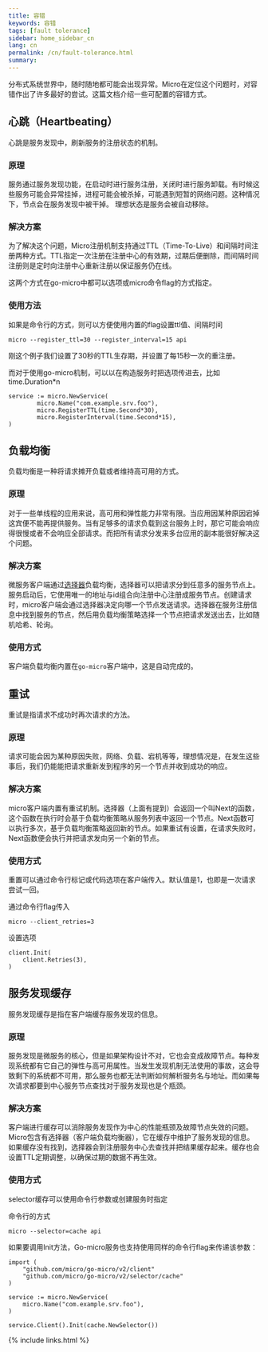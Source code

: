 ```yaml
---
title: 容错
keywords: 容错
tags: [fault tolerance]
sidebar: home_sidebar_cn
lang: cn
permalink: /cn/fault-tolerance.html
summary: 
---
```


分布式系统世界中，随时随地都可能会出现异常。Micro在定位这个问题时，对容错作出了许多最好的尝试。这篇文档介绍一些可配置的容错方式。

## 心跳（Heartbeating）

心跳是服务发现中，刷新服务的注册状态的机制。

### 原理

服务通过服务发现功能，在启动时进行服务注册，关闭时进行服务卸载。有时候这些服务可能会异常挂掉，进程可能会被杀掉，可能遇到短暂的网络问题。这种情况下，节点会在服务发现中被干掉。
理想状态是服务会被自动移除。

### 解决方案

为了解决这个问题，Micro注册机制支持通过TTL（Time-To-Live）和间隔时间注册两种方式。TTL指定一次注册在注册中心的有效期，过期后便删除，而间隔时间注册则是定时向注册中心重新注册以保证服务仍在线。

这两个方式在go-micro中都可以选项或micro命令flag的方式指定。

### 使用方法

如果是命令行的方式，则可以方便使用内置的flag设置ttl值、间隔时间

```
micro --register_ttl=30 --register_interval=15 api
```

刚这个例子我们设置了30秒的TTL生存期，并设置了每15秒一次的重注册。

而对于使用go-micro机制，可以以在构造服务时把选项传进去，比如time.Duration*n

```
service := micro.NewService(
        micro.Name("com.example.srv.foo"),
        micro.RegisterTTL(time.Second*30),
        micro.RegisterInterval(time.Second*15),
)
```

## 负载均衡

负载均衡是一种将请求摊开负载或者维持高可用的方式。

### 原理

对于一些单线程的应用来说，高可用和弹性能力非常有限。当应用因某种原因宕掉这宾便不能再提供服务。当有足够多的请求负载到这台服务上时，那它可能会响应得很慢或者不会响应全部请求。而把所有请求分发来多台应用的副本能很好解决这个问题。

### 解决方案

微服务客户端通过[选择器](https://pkg.go.dev/github.com/micro/go-micro/v2/selector#Selector)负载均衡，选择器可以把请求分到任意多的服务节点上。服务启动后，它使用唯一的地址与id组合向注册中心注册成服务节点。创建请求时，micro客户端会通过选择器决定向哪一个节点发送请求。选择器在服务注册信息中找到服务的节点，然后用负载均衡策略选择一个节点把请求发送出去，比如随机哈希、轮询。

### 使用方式

客户端负载均衡内置在`go-micro`客户端中，这是自动完成的。

## 重试

重试是指请求不成功时再次请求的方法。

### 原理

请求可能会因为某种原因失败，网络、负载、宕机等等，理想情况是，在发生这些事后，我们仍能能把请求重新发到程序的另一个节点并收到成功的响应。

### 解决方案

micro客户端内置有重试机制。选择器（上面有提到）会返回一个叫Next的函数，这个函数在执行时会基于负载均衡策略从服务列表中返回一个节点。Next函数可以执行多次，基于负载均衡策略返回新的节点。如果重试有设置，在请求失败时，Next函数便会执行并把请求发向另一个新的节点。

### 使用方式

重置可以通过命令行标记或代码选项在客户端传入。默认值是1，也即是一次请求尝试一回。

通过命令行flag传入

```
micro --client_retries=3
```

设置选项

```
client.Init(
	client.Retries(3),
)
```

## 服务发现缓存

服务发现缓存是指在客户端缓存服务发现的信息。

### 原理

服务发现是微服务的核心，但是如果架构设计不对，它也会变成故障节点。每种发现系统都有它自己的弹性与高可用属性。当发生发现机制无法使用的事故，这会导致剩下的系统都不可用，那么服务也都无法判断如何解析服务名与地址。而如果每次请求都要到中心服务节点查找对于服务发现也是个瓶颈。

### 解决方案

客户端进行缓存可以消除服务发现作为中心的性能瓶颈及故障节点失效的问题。Micro包含有选择器（客户端负载均衡器），它在缓存中维护了服务发现的信息。如果缓存没有找到，选择器会到注册服务中心去查找并把结果缓存起来。缓存也会设置TTL定期调整，以确保过期的数据不再生效。

### 使用方式

selector缓存可以使用命令行参数或创建服务时指定

命令行的方式

```
micro --selector=cache api
```

如果要调用Init方法，Go-micro服务也支持使用同样的命令行flag来传递该参数：

```
import (
	"github.com/micro/go-micro/v2/client"
	"github.com/micro/go-micro/v2/selector/cache"
)

service := micro.NewService(
	micro.Name("com.example.srv.foo"),
)

service.Client().Init(cache.NewSelector())
```

{% include links.html %}
